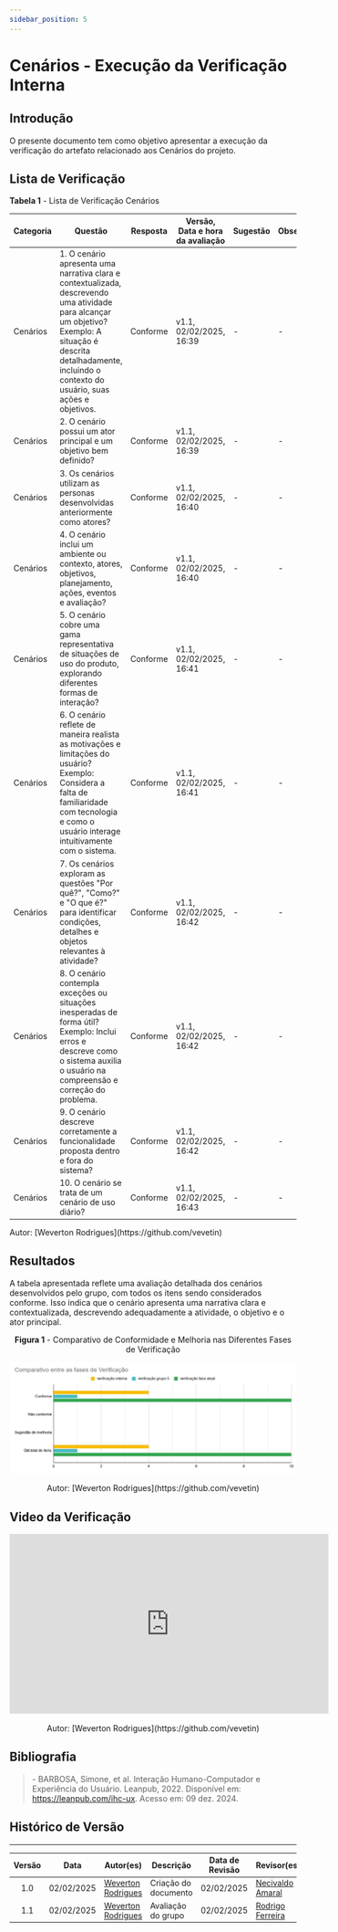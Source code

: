 ```yaml
---
sidebar_position: 5
---
```


# Cenários - Execução da Verificação Interna

## Introdução

O presente documento tem como objetivo apresentar a execução da verificação do artefato relacionado aos Cenários do projeto.

## Lista de Verificação

<p style={{ textAlign: 'center', fontSize: '18px' }}><b>Tabela 1</b> - Lista de Verificação Cenários</p>

| Categoria | Questão | Resposta | Versão, Data e hora da avaliação | Sugestão | Observação |
|---|---|---|---|---|---|
| Cenários | 1. O cenário apresenta uma narrativa clara e contextualizada, descrevendo uma atividade para alcançar um objetivo? Exemplo: A situação é descrita detalhadamente, incluindo o contexto do usuário, suas ações e objetivos. |Conforme|v1.1, 02/02/2025, 16:39|-|-|
| Cenários | 2. O cenário possui um ator principal e um objetivo bem definido? |Conforme|v1.1, 02/02/2025, 16:39|-|-|
| Cenários | 3. Os cenários utilizam as personas desenvolvidas anteriormente como atores? |Conforme|v1.1, 02/02/2025, 16:40|-|-|
| Cenários | 4. O cenário inclui um ambiente ou contexto, atores, objetivos, planejamento, ações, eventos e avaliação?|Conforme|v1.1, 02/02/2025, 16:40|-|-|
| Cenários | 5. O cenário cobre uma gama representativa de situações de uso do produto, explorando diferentes formas de interação? |Conforme|v1.1, 02/02/2025, 16:41|-|-|
|Cenários|6. O cenário reflete de maneira realista as motivações e limitações do usuário? Exemplo: Considera a falta de familiaridade com tecnologia e como o usuário interage intuitivamente com o sistema.|Conforme|v1.1, 02/02/2025, 16:41|-|-|
| Cenários | 7. Os cenários exploram as questões "Por quê?", "Como?" e "O que é?" para identificar condições, detalhes e objetos relevantes à atividade?|Conforme|v1.1, 02/02/2025, 16:42|-|-|
| Cenários | 8. O cenário contempla exceções ou situações inesperadas de forma útil? Exemplo: Inclui erros e descreve como o sistema auxilia o usuário na compreensão e correção do problema. |Conforme|v1.1, 02/02/2025, 16:42|-|-|
| Cenários | 9. O cenário descreve corretamente a funcionalidade proposta dentro e fora do sistema?|Conforme|v1.1, 02/02/2025, 16:42|-|-|
|Cenários| 10. O cenário se trata de um cenário de uso diário?|Conforme|v1.1, 02/02/2025, 16:43|-|-|

<p style={{ textAlign: 'center', fontSize: '17px' }}>Autor: [Weverton Rodrigues](https://github.com/vevetin) </p>

## Resultados

A tabela apresentada reflete uma avaliação detalhada dos cenários desenvolvidos pelo grupo, com todos os itens sendo considerados conforme. Isso indica que o cenário apresenta uma narrativa clara e contextualizada, descrevendo adequadamente a atividade, o objetivo e o ator principal. 

<center>

<p style={{ textAlign: 'center', fontSize: '18px' }}><b>Figura 1</b> - Comparativo de Conformidade e Melhoria nas Diferentes Fases de Verificação</p>

![tabela de comparativo](../../assets/comparativo-cenarios.jfif)

<p style={{ textAlign: 'center', fontSize: '17px' }}>Autor: [Weverton Rodrigues](https://github.com/vevetin)</p>

</center>

## Video da Verificação 
<center>
<iframe width="560" height="315" src="https://www.youtube.com/embed/yw4jcWlgXM8" title="YouTube video player" frameborder="0" allow="accelerometer; autoplay; clipboard-write; encrypted-media; gyroscope; picture-in-picture; web-share" referrerpolicy="strict-origin-when-cross-origin" allowfullscreen></iframe>

<p style={{ textAlign: 'center', fontSize: '17px' }}>Autor: [Weverton Rodrigues](https://github.com/vevetin)</p>

</center>

## Bibliografia

> \- BARBOSA, Simone, et al. Interação Humano-Computador e Experiência do Usuário. Leanpub, 2022. Disponível em: https://leanpub.com/ihc-ux. Acesso em: 09 dez. 2024.

## Histórico de Versão
---
| Versão | Data | Autor(es) | Descrição | Data de Revisão | Revisor(es) |
|:---:|:---:|---|---|:---:|---|
| 1.0 | 02/02/2025 | [Weverton Rodrigues](https://github.com/vevetin) | Criação do documento | 02/02/2025 |[Necivaldo Amaral](https://github.com/junioramaral22)|
| 1.1 | 02/02/2025|[Weverton Rodrigues](https://github.com/vevetin)| Avaliação do grupo | 02/02/2025|[Rodrigo Ferreira](https://github.com/rodwendrel)|